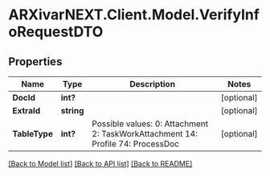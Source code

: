 # ARXivarNEXT.Client.Model.VerifyInfoRequestDTO
## Properties

Name | Type | Description | Notes
------------ | ------------- | ------------- | -------------
**DocId** | **int?** |  | [optional] 
**ExtraId** | **string** |  | [optional] 
**TableType** | **int?** | Possible values:  0: Attachment  2: TaskWorkAttachment  14: Profile  74: ProcessDoc  | [optional] 

[[Back to Model list]](../README.md#documentation-for-models) [[Back to API list]](../README.md#documentation-for-api-endpoints) [[Back to README]](../README.md)

